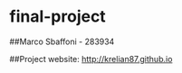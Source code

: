 final-project
====================

##Marco Sbaffoni - 283934

##Project website: http://krelian87.github.io